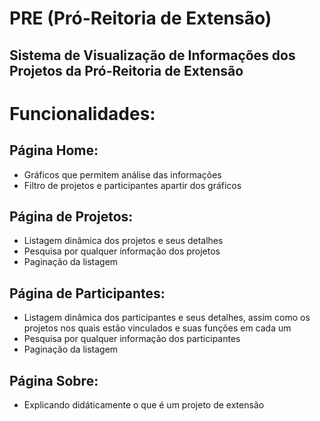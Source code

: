 # PRE (Pró-Reitoria de Extensão)

## Sistema de Visualização de Informações dos Projetos da Pró-Reitoria de Extensão

# Funcionalidades:

## Página Home:
* Gráficos que permitem análise das informações
* Filtro de projetos e participantes apartir dos gráficos

## Página de Projetos:
* Listagem dinâmica dos projetos e seus detalhes
* Pesquisa por qualquer informação dos projetos
* Paginação da listagem

## Página de Participantes:
* Listagem dinâmica dos participantes e seus detalhes, assim como os projetos nos quais estão vinculados e suas funções em cada um
* Pesquisa por qualquer informação dos participantes
* Paginação da listagem

## Página Sobre:
* Explicando didáticamente o que é um projeto de extensão
